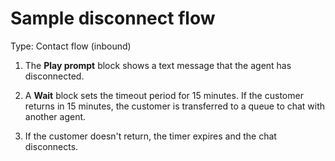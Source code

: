 # Sample disconnect flow<a name="sample-disconnect"></a>

Type: Contact flow \(inbound\)

1. The **Play prompt** block shows a text message that the agent has disconnected\.

1. A **Wait** block sets the timeout period for 15 minutes\. If the customer returns in 15 minutes, the customer is transferred to a queue to chat with another agent\. 

1. If the customer doesn't return, the timer expires and the chat disconnects\. 